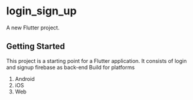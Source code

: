 # login_sign_up

A new Flutter project.

## Getting Started

This project is a starting point for a Flutter application.
It consists of login and signup firebase as back-end
Build for platforms 
1. Android
2. iOS
3. Web
